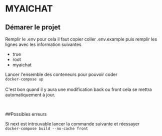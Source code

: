 # MYAICHAT


## Démarer le projet
Remplir le .env pour cela il faut copier coller .env.example puis remplir les lignes avec les information suivantes
- true
- root
- myaichat

Lancer l'ensemble des conteneurs pour pouvoir coder<br/>
``docker-compose up``<br/><br/>
C'est bon quand il y aura une modification back ou front cela se mettra automatiquement à jour.


<br/>

##Possibles erreurs

Si next est introuvable lancer la commande suivante et réessayer  
``
docker-compose build --no-cache front
``
